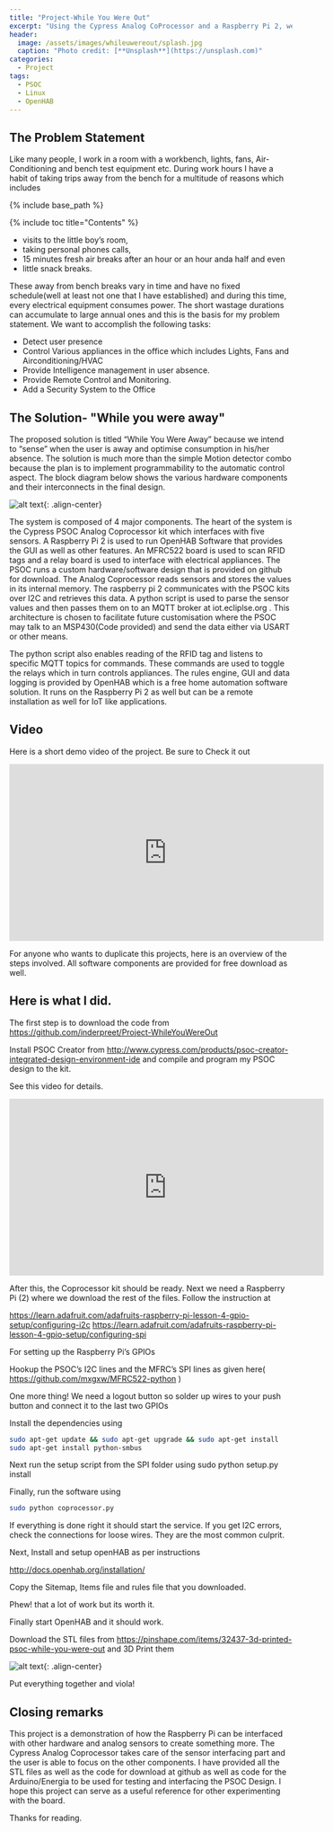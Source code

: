 ```yaml
---
title: "Project-While You Were Out"
excerpt: "Using the Cypress Analog CoProcessor and a Raspberry Pi 2, we automate and Office"
header:
  image: /assets/images/whileuwereout/splash.jpg
  caption: "Photo credit: [**Unsplash**](https://unsplash.com)"
categories: 
  - Project
tags:
  - PSOC
  - Linux
  - OpenHAB
---
```


## The Problem Statement

Like many people, I work in a room with a workbench, lights, fans, Air-Conditioning and bench test equipment etc. During work hours I have a habit of taking trips away from the bench for a multitude of reasons which includes

{% include base_path %}

{% include toc title="Contents" %}

* visits to the little boy’s room,
* taking personal phones calls,
* 15 minutes fresh air breaks after an hour or an hour anda half and even
* little snack breaks.

These away from bench breaks vary in time and have no fixed schedule(well at least not one that I have established) and during this time, every electrical equipment consumes power. The short wastage durations can accumulate to large annual ones and this is the basis for my problem statement. We want to accomplish the following tasks:

* Detect user presence
* Control Various appliances in the office which includes Lights, Fans and Airconditioning/HVAC
* Provide Intelligence management in user absence.
* Provide Remote Control and Monitoring.
* Add a Security System to the Office

## The Solution- "While you were away"

The proposed solution is titled “While You Were Away” because we intend to “sense” when the user is away and optimise consumption in his/her absence. The solution is much more than the simple Motion detector combo because the plan is to implement programmability to the automatic control aspect. The block diagram below shows the various hardware components and their interconnects in the final design.

![alt text](/assets/images/whileuwereout/2.jpg){: .align-center}

The system is composed of 4 major components. The heart of the system is the Cypress PSOC Analog Coprocessor kit which interfaces with five sensors. A Raspberry Pi 2 is used to run OpenHAB Software that provides the GUI as well as other features. An MFRC522 board is used to scan RFID tags and a relay board is used to interface with electrical appliances. The PSOC runs a custom hardware/software design that is provided on github for download. The Analog Coprocessor reads sensors and stores the values in its internal memory. The raspberry pi 2 communicates with the PSOC kits over I2C and retrieves this data. A python script is used to parse the sensor values and then passes them on to an MQTT broker at iot.ecliplse.org . This architecture is chosen to facilitate future customisation where the PSOC may talk to an MSP430(Code provided) and send the data either via USART or other means.

The python script also enables reading of the RFID tag and listens to specific MQTT topics for commands. These commands are used to toggle the relays which in turn controls appliances. The rules engine, GUI and data logging is provided by OpenHAB which is a free home automation software solution. It runs on the Raspberry Pi 2 as well but can be a remote installation as well for IoT like applications.

## Video
Here is a short demo video of the project. Be sure to Check it out

<iframe width="560" height="315" src="https://www.youtube.com/embed/r_VpPWnMmHs" frameborder="0" allowfullscreen></iframe>

For anyone who wants to duplicate this projects, here is an overview of the steps involved. All software components are provided for free download as well.

## Here is what I did.

The first step is to download the code from https://github.com/inderpreet/Project-WhileYouWereOut

Install PSOC Creator from http://www.cypress.com/products/psoc-creator-integrated-design-environment-ide and compile and program my PSOC design to the kit.

See this video for details.

<iframe width="560" height="315" src="https://www.youtube.com/embed/awuQyhztke0" frameborder="0" allowfullscreen></iframe>

After this, the Coprocessor kit should be ready. Next we need a Raspberry Pi (2) where we download the rest of the files. Follow the instruction at

https://learn.adafruit.com/adafruits-raspberry-pi-lesson-4-gpio-setup/configuring-i2c
https://learn.adafruit.com/adafruits-raspberry-pi-lesson-4-gpio-setup/configuring-spi

For setting up the Raspberry Pi’s GPIOs

Hookup the PSOC’s I2C lines and the MFRC’s SPI lines as given here( https://github.com/mxgxw/MFRC522-python )

One more thing! We need a logout button so solder up wires to your push button and connect it to the last two GPIOs

Install the dependencies using

```bash
sudo apt-get update && sudo apt-get upgrade && sudo apt-get install 
sudo apt-get install python-smbus 
```

Next run the setup script from the SPI folder using sudo python setup.py install

Finally, run the software using

```bash
sudo python coprocessor.py 
```

If everything is done right it should start the service. If you get I2C errors, check the connections for loose wires. They are the most common culprit.

Next, Install and setup openHAB as per instructions

http://docs.openhab.org/installation/

Copy the Sitemap, Items file and rules file that you downloaded.

Phew! that a lot of work but its worth it.

Finally start OpenHAB and it should work.

Download the STL files from https://pinshape.com/items/32437-3d-printed-psoc-while-you-were-out and 3D Print them

![alt text](/assets/images/whileuwereout/1.jpeg){: .align-center}

Put everything together and viola!

## Closing remarks

This project is a demonstration of how the Raspberry Pi can be interfaced with other hardware and analog sensors to create something more. The Cypress Analog Coprocessor takes care of the sensor interfacing part and the user is able to focus on the other components. I have provided all the STL files as well as the code for download at github as well as code for the Arduino/Energia to be used for testing and interfacing the PSOC Design. I hope this project can serve as a useful reference for other experimenting with the board.

Thanks for reading.